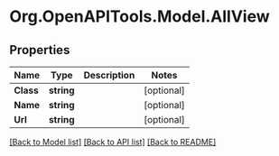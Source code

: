 # Org.OpenAPITools.Model.AllView

## Properties

Name | Type | Description | Notes
------------ | ------------- | ------------- | -------------
**Class** | **string** |  | [optional] 
**Name** | **string** |  | [optional] 
**Url** | **string** |  | [optional] 

[[Back to Model list]](../README.md#documentation-for-models) [[Back to API list]](../README.md#documentation-for-api-endpoints) [[Back to README]](../README.md)

